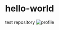 # hello-world
test repository
![profile](https://user-images.githubusercontent.com/30212683/29582145-e0cc4e0e-877b-11e7-84b7-d7f056884841.jpg)
